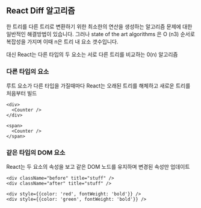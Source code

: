 ## React Diff 알고리즘

한 트리를 다른 트리로 변환하기 위한 최소한의 연산을 생성하는 알고리즘 문제에 대한 일반적인 해결방법이 있습니다. 그러나 state of the art algorithms 은 O (n3) 순서로 복잡성을 가지며 이때 n은 트리 내 요소 갯수입니다.

대신 React는 다른 타입의 두 요소는 서로 다른 트리를 비교하는 0(n) 알고리즘

### 다른 타입의 요소
루트 요소가 다른 타입을 가질때마다 React는 오래된 트리를 해체하고 새로운 트리를 처음부터 빌드
```
<div>
  <Counter />
</div>

<span>
  <Counter />
</span>
```

### 같은 타입의 DOM 요소
React는 두 요소의 속성을 보고 같은 DOM 노드를 유지하며 변경된 속성만 업데이트
```
<div className="before" title="stuff" />
<div className="after" title="stuff" />

<div style={{color: 'red', fontWeight: 'bold'}} />
<div style={{color: 'green', fontWeight: 'bold'}} />
```
